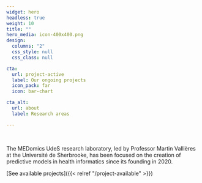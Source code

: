 ```yaml
---
widget: hero
headless: true
weight: 10
title: ""
hero_media: icon-400x400.png
design:
  columns: "2"
  css_style: null
  css_class: null

cta:
  url: project-active
  label: Our ongoing projects
  icon_pack: far
  icon: bar-chart

cta_alt:
  url: about
  label: Research areas

---
```

<br>

The MEDomics UdeS research laboratory, led by Professor Martin Vallières at the Université de Sherbrooke, has been 
focused on the creation of predictive models in health informatics since its founding in 2020.

[See available projects]({{< relref "/project-available" >}})

<script src="https://kit.fontawesome.com/d1c402c681.js" crossorigin="anonymous"></script>

<div style="text-align: center;">
  <a class="fa-brands fa-square-github fa-2x" href="https://github.com/MEDomics-UdeS"></a>
</div>

<br>

